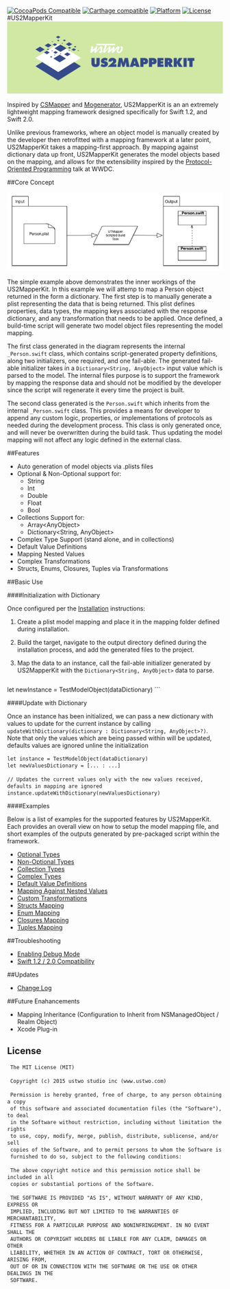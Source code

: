 [![CocoaPods Compatible](https://img.shields.io/badge/pod-v0.2.0-blue.svg)](https://github.com/ustwo/US2MapperKit)
[![Carthage compatible](https://img.shields.io/badge/Carthage-compatible-4BC51D.svg?style=flat)](https://github.com/Carthage/Carthage)
[![Platform](https://img.shields.io/badge/platform-ios%20%7C%20osx-lightgrey.svg)](https://github.com/ustwo/US2MapperKit)
[![License](https://img.shields.io/badge/license-MIT-343434.svg)](https://github.com/ustwo/US2MapperKit)
#US2MapperKit
![alt tag](/documentation/readme_assets/mapperkit_header.png?raw=true)

Inspired by [CSMapper](https://github.com/marcammann/CSMapper) and [Mogenerator](https://github.com/rentzsch/mogenerator), US2MapperKit is an an extremely lightweight mapping framework designed specifically for Swift 1.2, and Swift 2.0.

Unlike previous frameworks, where an object model is manually created by the developer then retrofitted with a mapping framework at a later point, US2MapperKit takes a mapping-first approach. By mapping against dictionary data up front, US2MapperKit generates the model objects based on the mapping, and allows for the extensibility inspired by the [Protocol-Oriented Programming](https://developer.apple.com/videos/wwdc/2015/?id=408) talk at WWDC.

##Core Concept

![alt tag](/documentation/readme_assets/basic_concept_image.png?raw=true)

The simple example above demonstrates the inner workings of the US2MapperKit. In this example we will attemp to map a Person object returned in the form a dictionary. The first step is to manually generate a plist representing the data that is being returned. This plist defines properties, data types, the mapping keys associated with the response dictionary, and any transformation that needs to be applied. Once defined, a build-time script will generate two model object files representing the model mapping.

The first class generated in the diagram represents the internal `_Person.swift` class, which contains script-generated property definitions, along two initializers, one required, and one fail-able. The generated fail-able initializer takes in a `Dictionary<String, AnyObject>` input value which is parsed to the model. The internal files purpose is to support the framework by mapping the response data and should not be modified by the developer since the script will regenerate it every time the project is built.

The second class generated is the `Person.swift` which inherits from the internal `_Person.swift` class. This provides a means for developer to append any custom logic, properties, or implementations of protocols as needed during the development process. This class is only generated once, and will never be overwritten during the build task. Thus updating the model mapping will not affect any logic defined in the external class.

##Features

* Auto generation of model objects via .plists files
* Optional & Non-Optional support for:
	* String
	* Int
	* Double
	* Float
	* Bool
* Collections Support for:
	* Array\<AnyObject\>
	* Dictionary\<String, AnyObject\>
* Complex Type Support (stand alone, and in collections)
* Default Value Definitions
* Mapping Nested Values
* Complex Transformations
* Structs, Enums, Closures, Tuples via Transformations

##Basic Use

####Initialization with Dictionary

Once configured per the [Installation](/documentation/installation.md) instructions:

1. Create a plist model mapping and place it in the mapping folder defined during installation.
2. Build the target, navigate to the output directory defined during the installation process, and add the generated files to the project.
3. Map the data to an instance, call the fail-able initializer generated by US2MapperKit with the `Dictionary<String, AnyObject>` data to parse.

	```
let newInstance = TestModelObject(dataDictionary)
	```

####Update with Dictionary

Once an instance has been initialized, we can pass a new dictionary with values to update for the current instance by calling `updateWithDictionary(dictionary : Dictionary<String, AnyObject>?)`. Note that only the values which are being passed within will be updated, defaults values are ignored unline the initialization

```
let instance = TestModelObject(dataDictionary)
let newValuesDictionary = [... : ...]

// Updates the current values only with the new values received, defaults in mapping are ignored
instance.updateWithDictionary(newValuesDictionary)

```

####Examples 

Below is a list of examples for the supported features by US2MapperKit. Each provides an overall view on how to setup the model mapping file, and short examples of the outputs generated by pre-packaged script within the framework.

* [Optional Types](/documentation/optional_value_types.md)
* [Non-Optional Types](/documentation/non_optional_value_types.md) 
* [Collection Types](/documentation/collection_types.md)
* [Complex Types](/documentation/complex_value_types.md)
* [Default Value Definitions](/documentation/default_values.md)
* [Mapping Against Nested Values](/documentation/nested_mapping.md)
* [Custom Transformations](/documentation/custom_transforms.md)
* [Structs Mapping](/documentation/custom_transforms_struct.md)
* [Enum Mapping](/documentation/custom_transforms_enums.md)
* [Closures Mapping](/documentation/custom_transforms_closures.md)
* [Tuples Mapping](/documentation/custom_transforms_tuples.md)

##Troubleshooting

- [Enabling Debug Mode](/documentation/enable_debug_mode.md)
- [Swift 1.2 / 2.0 Compatibility](/documentation/compatibility_issues.md)

##Updates

- [Change Log](/documentation/changelog.md)

##Future Enahancements

* Mapping Inheritance (Configuration to Inherit from NSManagedObject / Realm Object)
* Xcode Plug-in

## License

     The MIT License (MIT)  
      
     Copyright (c) 2015 ustwo studio inc (www.ustwo.com)  
      
     Permission is hereby granted, free of charge, to any person obtaining a copy
     of this software and associated documentation files (the "Software"), to deal
     in the Software without restriction, including without limitation the rights
     to use, copy, modify, merge, publish, distribute, sublicense, and/or sell
     copies of the Software, and to permit persons to whom the Software is
     furnished to do so, subject to the following conditions:  
     
     The above copyright notice and this permission notice shall be included in all
     copies or substantial portions of the Software.  
      
     THE SOFTWARE IS PROVIDED "AS IS", WITHOUT WARRANTY OF ANY KIND, EXPRESS OR
     IMPLIED, INCLUDING BUT NOT LIMITED TO THE WARRANTIES OF MERCHANTABILITY,
     FITNESS FOR A PARTICULAR PURPOSE AND NONINFRINGEMENT. IN NO EVENT SHALL THE
     AUTHORS OR COPYRIGHT HOLDERS BE LIABLE FOR ANY CLAIM, DAMAGES OR OTHER
     LIABILITY, WHETHER IN AN ACTION OF CONTRACT, TORT OR OTHERWISE, ARISING FROM,
     OUT OF OR IN CONNECTION WITH THE SOFTWARE OR THE USE OR OTHER DEALINGS IN THE
     SOFTWARE.  
